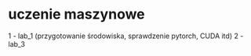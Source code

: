 # uczenie maszynowe

1 - lab_1 (przygotowanie środowiska, sprawdzenie pytorch, CUDA itd)
2 - lab_3 
